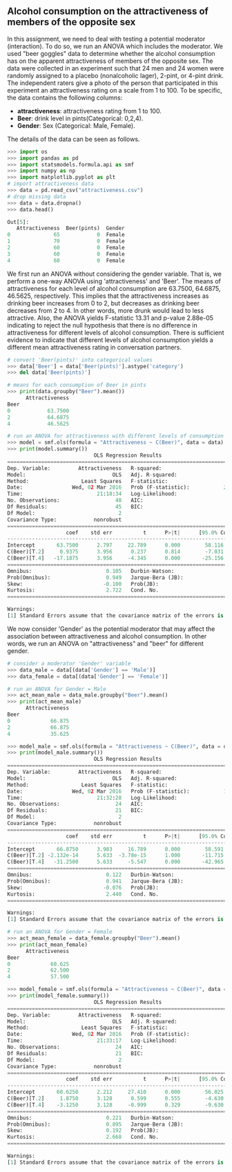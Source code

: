 ## Alcohol consumption on the attractiveness of members of the opposite sex ##

In this assignment, we need to deal with testing a potential moderator (interaction). To do so, we run an ANOVA which includes the moderator. We used "beer goggles" data to determine whether the alcohol consumption has on the apparent attractiveness of members of the opposite sex. The data were collected in an experiment such that 24 men and 24 women were randomly assigned to a placebo (nonalcoholic
lager), 2-pint, or 4-pint drink. The independent raters give a photo of the person that participated in this experiment an attractiveness rating on a scale from 1 to 100. To be specific, the data contains the following columns:
- **attractiveness**: attractiveness rating from 1 to 100.
- **Beer**: drink level in pints(Categorical: 0,2,4).
- **Gender**: Sex (Categorical: Male, Female). 

The details of the data can be seen as follows. 
```python
>>> import os
>>> import pandas as pd
>>> import statsmodels.formula.api as smf
>>> import numpy as np
>>> import matplotlib.pyplot as plt
# import attractiveness data
>>> data = pd.read_csv("attractiveness.csv")
# drop missing data
>>> data = data.dropna()
>>> data.head()

Out[5]: 
   Attractiveness  Beer(pints)  Gender
0              65            0  Female
1              70            0  Female
2              60            0  Female
3              60            0  Female
4              60            0  Female
```
We first run an ANOVA without considering the gender variable. That is, we perform a one-way ANOVA using 'attractiveness' and 'Beer'. The means of attractiveness for each level of alcohol consumption are 63.7500, 64.6875, 46.5625, respectively. This implies that the attractiveness increases as drinking beer increases from 0 to 2, but decreases as drinking beer decreases from 2 to 4. In other words, more drunk would lead to less attractive. Also, the ANOVA yields F-statistic 13.31 and p-value 2.88e-05 indicating to reject the null hypothesis that there is no difference in attractiveness for different levels of alcohol consumption. There is sufficient
evidence to indicate that different levels of alcohol consumption yields a different mean attractiveness rating in conversation partners.
```python
# convert 'Beer(pints)' into categorical values
>>> data['Beer'] = data['Beer(pints)'].astype('category')
>>> del data['Beer(pints)']

# means for each consumption of Beer in pints
>>> print(data.groupby("Beer").mean())
      Attractiveness
Beer                
0            63.7500
2            64.6875
4            46.5625

# run an ANOVA for attractiveness with different levels of consumption in Beer
>>> model = smf.ols(formula = "Attractiveness ~ C(Beer)", data = data).fit()
>>> print(model.summary())
                            OLS Regression Results                            
==============================================================================
Dep. Variable:         Attractiveness   R-squared:                       0.372
Model:                            OLS   Adj. R-squared:                  0.344
Method:                 Least Squares   F-statistic:                     13.31
Date:                Wed, 02 Mar 2016   Prob (F-statistic):           2.88e-05
Time:                        21:18:34   Log-Likelihood:                -182.48
No. Observations:                  48   AIC:                             371.0
Df Residuals:                      45   BIC:                             376.6
Df Model:                           2                                         
Covariance Type:            nonrobust                                         
================================================================================
                   coef    std err          t      P>|t|      [95.0% Conf. Int.]
--------------------------------------------------------------------------------
Intercept       63.7500      2.797     22.789      0.000        58.116    69.384
C(Beer)[T.2]     0.9375      3.956      0.237      0.814        -7.031     8.906
C(Beer)[T.4]   -17.1875      3.956     -4.345      0.000       -25.156    -9.219
==============================================================================
Omnibus:                        0.105   Durbin-Watson:                   1.121
Prob(Omnibus):                  0.949   Jarque-Bera (JB):                0.234
Skew:                          -0.100   Prob(JB):                        0.890
Kurtosis:                       2.722   Cond. No.                         3.73
==============================================================================

Warnings:
[1] Standard Errors assume that the covariance matrix of the errors is correctly specified.
```

We now consider 'Gender' as the potential moderator that may affect the association between attractiveness and alcohol consumption. In other words, we run an ANOVA on "attractiveness" and "beer" for different gender. 
```python
# consider a moderator 'Gender' variable
>>> data_male = data[(data['Gender'] == 'Male')]
>>> data_female = data[(data['Gender'] == 'Female')]

# run an ANOVA for Gender = Male
>>> act_mean_male = data_male.groupby("Beer").mean()
>>> print(act_mean_male)
      Attractiveness
Beer                
0             66.875
2             66.875
4             35.625

>>> model_male = smf.ols(formula = "Attractiveness ~ C(Beer)", data = data_male).fit()
>>> print(model_male.summary())
                            OLS Regression Results                            
==============================================================================
Dep. Variable:         Attractiveness   R-squared:                       0.661
Model:                            OLS   Adj. R-squared:                  0.629
Method:                 Least Squares   F-statistic:                     20.52
Date:                Wed, 02 Mar 2016   Prob (F-statistic):           1.15e-05
Time:                        21:32:28   Log-Likelihood:                -90.576
No. Observations:                  24   AIC:                             187.2
Df Residuals:                      21   BIC:                             190.7
Df Model:                           2                                         
Covariance Type:            nonrobust                                         
================================================================================
                   coef    std err          t      P>|t|      [95.0% Conf. Int.]
--------------------------------------------------------------------------------
Intercept       66.8750      3.983     16.789      0.000        58.591    75.159
C(Beer)[T.2] -2.132e-14      5.633  -3.78e-15      1.000       -11.715    11.715
C(Beer)[T.4]   -31.2500      5.633     -5.547      0.000       -42.965   -19.535
==============================================================================
Omnibus:                        0.122   Durbin-Watson:                   1.914
Prob(Omnibus):                  0.941   Jarque-Bera (JB):                0.337
Skew:                          -0.076   Prob(JB):                        0.845
Kurtosis:                       2.440   Cond. No.                         3.73
==============================================================================

Warnings:
[1] Standard Errors assume that the covariance matrix of the errors is correctly specified.
```

```python
# run an ANOVA for Gender = Female
>>> act_mean_female = data_female.groupby("Beer").mean()
>>> print(act_mean_female)
      Attractiveness
Beer                
0             60.625
2             62.500
4             57.500

>>> model_female = smf.ols(formula = "Attractiveness ~ C(Beer)", data = data_female).fit()
>>> print(model_female.summary())
                            OLS Regression Results                            
==============================================================================
Dep. Variable:         Attractiveness   R-squared:                       0.110
Model:                            OLS   Adj. R-squared:                  0.026
Method:                 Least Squares   F-statistic:                     1.304
Date:                Wed, 02 Mar 2016   Prob (F-statistic):              0.292
Time:                        21:33:17   Log-Likelihood:                -76.457
No. Observations:                  24   AIC:                             158.9
Df Residuals:                      21   BIC:                             162.4
Df Model:                           2                                         
Covariance Type:            nonrobust                                         
================================================================================
                   coef    std err          t      P>|t|      [95.0% Conf. Int.]
--------------------------------------------------------------------------------
Intercept       60.6250      2.212     27.410      0.000        56.025    65.225
C(Beer)[T.2]     1.8750      3.128      0.599      0.555        -4.630     8.380
C(Beer)[T.4]    -3.1250      3.128     -0.999      0.329        -9.630     3.380
==============================================================================
Omnibus:                        0.221   Durbin-Watson:                   1.518
Prob(Omnibus):                  0.895   Jarque-Bera (JB):                0.258
Skew:                           0.192   Prob(JB):                        0.879
Kurtosis:                       2.668   Cond. No.                         3.73
==============================================================================

Warnings:
[1] Standard Errors assume that the covariance matrix of the errors is correctly specified.
```
